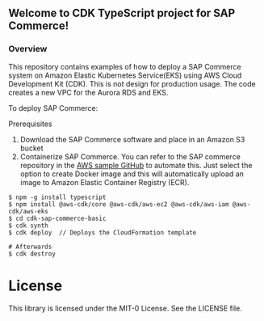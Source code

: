 ## Welcome to CDK TypeScript project for SAP Commerce!

### Overview
This repository contains examples of how to deploy a SAP Commerce system on Amazon Elastic Kubernetes Service(EKS) using AWS Cloud Development Kit (CDK). This is not design for production usage. The code creates a new VPC for the Aurora RDS and EKS.

To deploy SAP Commerce:

Prerequisites

1. Download the SAP Commerce software and place in an Amazon S3 bucket
2. Containerize SAP Commerce. You can refer to the SAP commerce repository in the [ AWS sample GitHub](https://github.com/aws-samples/aws-cloudformation-sap-commerce ) to automate this. Just select the option to create Docker image and this will automatically upload an image to Amazon Elastic Container Registry (ECR).

```
$ npm -g install typescript
$ npm install @aws-cdk/core @aws-cdk/aws-ec2 @aws-cdk/aws-iam @aws-cdk/aws-eks 
$ cd cdk-sap-commerce-basic
$ cdk synth
$ cdk deploy  // Deploys the CloudFormation template

# Afterwards
$ cdk destroy
```
# License

This library is licensed under the MIT-0 License. See the LICENSE file.